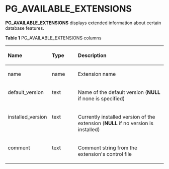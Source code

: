 # PG\_AVAILABLE\_EXTENSIONS<a name="EN-US_TOPIC_0289900593"></a>

**PG\_AVAILABLE\_EXTENSIONS**  displays extended information about certain database features.

**Table  1**  PG\_AVAILABLE\_EXTENSIONS columns

<a name="en-us_topic_0283137053_en-us_topic_0237122409_en-us_topic_0059778728_td3501409bdf04c5ab880016a97840a38"></a>
<table><thead align="left"><tr id="en-us_topic_0283137053_en-us_topic_0237122409_en-us_topic_0059778728_rb4e10669ba9041bc89fe78b5ce183340"><th class="cellrowborder" valign="top" width="25.77%" id="mcps1.2.4.1.1"><p id="en-us_topic_0283137053_en-us_topic_0237122409_en-us_topic_0059778728_ab20bf079b22441b9b40e72be084086fe"><a name="en-us_topic_0283137053_en-us_topic_0237122409_en-us_topic_0059778728_ab20bf079b22441b9b40e72be084086fe"></a><a name="en-us_topic_0283137053_en-us_topic_0237122409_en-us_topic_0059778728_ab20bf079b22441b9b40e72be084086fe"></a>Name</p>
</th>
<th class="cellrowborder" valign="top" width="16.73%" id="mcps1.2.4.1.2"><p id="en-us_topic_0283137053_en-us_topic_0237122409_en-us_topic_0059778728_a1b21cfe1d4d64d67a88b478c2bc9bd48"><a name="en-us_topic_0283137053_en-us_topic_0237122409_en-us_topic_0059778728_a1b21cfe1d4d64d67a88b478c2bc9bd48"></a><a name="en-us_topic_0283137053_en-us_topic_0237122409_en-us_topic_0059778728_a1b21cfe1d4d64d67a88b478c2bc9bd48"></a>Type</p>
</th>
<th class="cellrowborder" valign="top" width="57.49999999999999%" id="mcps1.2.4.1.3"><p id="en-us_topic_0283137053_en-us_topic_0237122409_en-us_topic_0059778728_a2d8b76dc0cac47f4b57923648a169e5b"><a name="en-us_topic_0283137053_en-us_topic_0237122409_en-us_topic_0059778728_a2d8b76dc0cac47f4b57923648a169e5b"></a><a name="en-us_topic_0283137053_en-us_topic_0237122409_en-us_topic_0059778728_a2d8b76dc0cac47f4b57923648a169e5b"></a>Description</p>
</th>
</tr>
</thead>
<tbody><tr id="en-us_topic_0283137053_en-us_topic_0237122409_en-us_topic_0059778728_r2880e87fe0b041ccacf7d0fd169a081d"><td class="cellrowborder" valign="top" width="25.77%" headers="mcps1.2.4.1.1 "><p id="en-us_topic_0283137053_en-us_topic_0237122409_en-us_topic_0059778728_a2dfb00fc67ef4ee3a84f317bd041d668"><a name="en-us_topic_0283137053_en-us_topic_0237122409_en-us_topic_0059778728_a2dfb00fc67ef4ee3a84f317bd041d668"></a><a name="en-us_topic_0283137053_en-us_topic_0237122409_en-us_topic_0059778728_a2dfb00fc67ef4ee3a84f317bd041d668"></a>name</p>
</td>
<td class="cellrowborder" valign="top" width="16.73%" headers="mcps1.2.4.1.2 "><p id="en-us_topic_0283137053_en-us_topic_0237122409_en-us_topic_0059778728_a333e2890df60415791cbf7060779e0aa"><a name="en-us_topic_0283137053_en-us_topic_0237122409_en-us_topic_0059778728_a333e2890df60415791cbf7060779e0aa"></a><a name="en-us_topic_0283137053_en-us_topic_0237122409_en-us_topic_0059778728_a333e2890df60415791cbf7060779e0aa"></a>name</p>
</td>
<td class="cellrowborder" valign="top" width="57.49999999999999%" headers="mcps1.2.4.1.3 "><p id="en-us_topic_0283137053_en-us_topic_0237122409_en-us_topic_0059778728_ada8091f656ba42eebdd4f642731fb935"><a name="en-us_topic_0283137053_en-us_topic_0237122409_en-us_topic_0059778728_ada8091f656ba42eebdd4f642731fb935"></a><a name="en-us_topic_0283137053_en-us_topic_0237122409_en-us_topic_0059778728_ada8091f656ba42eebdd4f642731fb935"></a>Extension name</p>
</td>
</tr>
<tr id="en-us_topic_0283137053_en-us_topic_0237122409_en-us_topic_0059778728_r8d364cfa645c462bb4619ef1c7ff052c"><td class="cellrowborder" valign="top" width="25.77%" headers="mcps1.2.4.1.1 "><p id="en-us_topic_0283137053_en-us_topic_0237122409_en-us_topic_0059778728_ab3eeb9453d0a4757af055cd534ca939e"><a name="en-us_topic_0283137053_en-us_topic_0237122409_en-us_topic_0059778728_ab3eeb9453d0a4757af055cd534ca939e"></a><a name="en-us_topic_0283137053_en-us_topic_0237122409_en-us_topic_0059778728_ab3eeb9453d0a4757af055cd534ca939e"></a>default_version</p>
</td>
<td class="cellrowborder" valign="top" width="16.73%" headers="mcps1.2.4.1.2 "><p id="en-us_topic_0283137053_en-us_topic_0237122409_en-us_topic_0059778728_afd65df7ce85240f5a5578e6317100604"><a name="en-us_topic_0283137053_en-us_topic_0237122409_en-us_topic_0059778728_afd65df7ce85240f5a5578e6317100604"></a><a name="en-us_topic_0283137053_en-us_topic_0237122409_en-us_topic_0059778728_afd65df7ce85240f5a5578e6317100604"></a>text</p>
</td>
<td class="cellrowborder" valign="top" width="57.49999999999999%" headers="mcps1.2.4.1.3 "><p id="en-us_topic_0283137053_en-us_topic_0237122409_en-us_topic_0059778728_ab8d6f83904734aea9b9a4be64e67ecf9"><a name="en-us_topic_0283137053_en-us_topic_0237122409_en-us_topic_0059778728_ab8d6f83904734aea9b9a4be64e67ecf9"></a><a name="en-us_topic_0283137053_en-us_topic_0237122409_en-us_topic_0059778728_ab8d6f83904734aea9b9a4be64e67ecf9"></a>Name of the default version (<strong id="en-us_topic_0283137053_en-us_topic_0237122409_b842352706174756"><a name="en-us_topic_0283137053_en-us_topic_0237122409_b842352706174756"></a><a name="en-us_topic_0283137053_en-us_topic_0237122409_b842352706174756"></a>NULL</strong> if none is specified)</p>
</td>
</tr>
<tr id="en-us_topic_0283137053_en-us_topic_0237122409_en-us_topic_0059778728_row274111148471"><td class="cellrowborder" valign="top" width="25.77%" headers="mcps1.2.4.1.1 "><p id="en-us_topic_0283137053_en-us_topic_0237122409_en-us_topic_0059778728_p17289172674714"><a name="en-us_topic_0283137053_en-us_topic_0237122409_en-us_topic_0059778728_p17289172674714"></a><a name="en-us_topic_0283137053_en-us_topic_0237122409_en-us_topic_0059778728_p17289172674714"></a>installed_version</p>
</td>
<td class="cellrowborder" valign="top" width="16.73%" headers="mcps1.2.4.1.2 "><p id="en-us_topic_0283137053_en-us_topic_0237122409_en-us_topic_0059778728_p42898268472"><a name="en-us_topic_0283137053_en-us_topic_0237122409_en-us_topic_0059778728_p42898268472"></a><a name="en-us_topic_0283137053_en-us_topic_0237122409_en-us_topic_0059778728_p42898268472"></a>text</p>
</td>
<td class="cellrowborder" valign="top" width="57.49999999999999%" headers="mcps1.2.4.1.3 "><p id="en-us_topic_0283137053_en-us_topic_0237122409_en-us_topic_0059778728_p274111404715"><a name="en-us_topic_0283137053_en-us_topic_0237122409_en-us_topic_0059778728_p274111404715"></a><a name="en-us_topic_0283137053_en-us_topic_0237122409_en-us_topic_0059778728_p274111404715"></a>Currently installed version of the extension (<strong id="en-us_topic_0283137053_en-us_topic_0237122409_en-us_topic_0058965640_b842352706174831"><a name="en-us_topic_0283137053_en-us_topic_0237122409_en-us_topic_0058965640_b842352706174831"></a><a name="en-us_topic_0283137053_en-us_topic_0237122409_en-us_topic_0058965640_b842352706174831"></a>NULL</strong> if no version is installed)</p>
</td>
</tr>
<tr id="en-us_topic_0283137053_en-us_topic_0237122409_en-us_topic_0059778728_row34641720154715"><td class="cellrowborder" valign="top" width="25.77%" headers="mcps1.2.4.1.1 "><p id="en-us_topic_0283137053_en-us_topic_0237122409_en-us_topic_0059778728_p1311543910479"><a name="en-us_topic_0283137053_en-us_topic_0237122409_en-us_topic_0059778728_p1311543910479"></a><a name="en-us_topic_0283137053_en-us_topic_0237122409_en-us_topic_0059778728_p1311543910479"></a>comment</p>
</td>
<td class="cellrowborder" valign="top" width="16.73%" headers="mcps1.2.4.1.2 "><p id="en-us_topic_0283137053_en-us_topic_0237122409_en-us_topic_0059778728_p2115133944718"><a name="en-us_topic_0283137053_en-us_topic_0237122409_en-us_topic_0059778728_p2115133944718"></a><a name="en-us_topic_0283137053_en-us_topic_0237122409_en-us_topic_0059778728_p2115133944718"></a>text</p>
</td>
<td class="cellrowborder" valign="top" width="57.49999999999999%" headers="mcps1.2.4.1.3 "><p id="en-us_topic_0283137053_en-us_topic_0237122409_en-us_topic_0059778728_p1246472016478"><a name="en-us_topic_0283137053_en-us_topic_0237122409_en-us_topic_0059778728_p1246472016478"></a><a name="en-us_topic_0283137053_en-us_topic_0237122409_en-us_topic_0059778728_p1246472016478"></a>Comment string from the extension's control file</p>
</td>
</tr>
</tbody>
</table>

